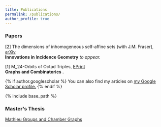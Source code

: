```yaml
---
title: Publications
permalink: /publications/
author_profile: true
---
```


### Papers

[2] The dimensions of inhomogeneous self-affine sets (with J.M. Fraser), [arXiv](http://eprints.maths.manchester.ac.uk/2590/1/ChamberGraphsAlmostBuildings%20%281%29.pdf)  
**Innovations in Incidence Geometry** *to appear.*

[1] M_24-Orbits of Octad Triples, [EPrint](https://link.springer.com/article/10.1007%2Fs00373-018-1961-1)  
**Graphs and Combinatorics** .

{% if author.googlescholar %}
  You can also find my articles on <u><a href="{{author.googlescholar}}">my Google Scholar profile</a>.</u>
{% endif %}

{% include base_path %}


### Master's Thesis

[Mathieu Groups and Chamber Graphs](https://veronicakelsey.github.io/files/gapthesis.pdf)  


